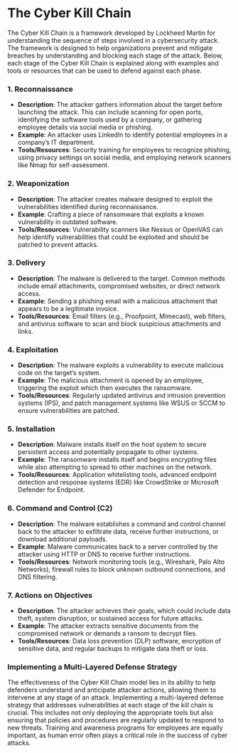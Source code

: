 # The Cyber Kill Chain

The Cyber Kill Chain is a framework developed by Lockheed Martin for understanding the sequence of steps involved in a cybersecurity attack. The framework is designed to help organizations prevent and mitigate breaches by understanding and blocking each stage of the attack. Below, each stage of the Cyber Kill Chain is explained along with examples and tools or resources that can be used to defend against each phase.

### 1. **Reconnaissance**
   - **Description**: The attacker gathers information about the target before launching the attack. This can include scanning for open ports, identifying the software tools used by a company, or gathering employee details via social media or phishing.
   - **Example**: An attacker uses LinkedIn to identify potential employees in a company’s IT department.
   - **Tools/Resources**: Security training for employees to recognize phishing, using privacy settings on social media, and employing network scanners like Nmap for self-assessment.

### 2. **Weaponization**
   - **Description**: The attacker creates malware designed to exploit the vulnerabilities identified during reconnaissance.
   - **Example**: Crafting a piece of ransomware that exploits a known vulnerability in outdated software.
   - **Tools/Resources**: Vulnerability scanners like Nessus or OpenVAS can help identify vulnerabilities that could be exploited and should be patched to prevent attacks.

### 3. **Delivery**
   - **Description**: The malware is delivered to the target. Common methods include email attachments, compromised websites, or direct network access.
   - **Example**: Sending a phishing email with a malicious attachment that appears to be a legitimate invoice.
   - **Tools/Resources**: Email filters (e.g., Proofpoint, Mimecast), web filters, and antivirus software to scan and block suspicious attachments and links.

### 4. **Exploitation**
   - **Description**: The malware exploits a vulnerability to execute malicious code on the target’s system.
   - **Example**: The malicious attachment is opened by an employee, triggering the exploit which then executes the ransomware.
   - **Tools/Resources**: Regularly updated antivirus and intrusion prevention systems (IPS), and patch management systems like WSUS or SCCM to ensure vulnerabilities are patched.

### 5. **Installation**
   - **Description**: Malware installs itself on the host system to secure persistent access and potentially propagate to other systems.
   - **Example**: The ransomware installs itself and begins encrypting files while also attempting to spread to other machines on the network.
   - **Tools/Resources**: Application whitelisting tools, advanced endpoint detection and response systems (EDR) like CrowdStrike or Microsoft Defender for Endpoint.

### 6. **Command and Control (C2)**
   - **Description**: The malware establishes a command and control channel back to the attacker to exfiltrate data, receive further instructions, or download additional payloads.
   - **Example**: Malware communicates back to a server controlled by the attacker using HTTP or DNS to receive further instructions.
   - **Tools/Resources**: Network monitoring tools (e.g., Wireshark, Palo Alto Networks), firewall rules to block unknown outbound connections, and DNS filtering.

### 7. **Actions on Objectives**
   - **Description**: The attacker achieves their goals, which could include data theft, system disruption, or sustained access for future attacks.
   - **Example**: The attacker extracts sensitive documents from the compromised network or demands a ransom to decrypt files.
   - **Tools/Resources**: Data loss prevention (DLP) software, encryption of sensitive data, and regular backups to mitigate data theft or loss.

### Implementing a Multi-Layered Defense Strategy
The effectiveness of the Cyber Kill Chain model lies in its ability to help defenders understand and anticipate attacker actions, allowing them to intervene at any stage of an attack. Implementing a multi-layered defense strategy that addresses vulnerabilities at each stage of the kill chain is crucial. This includes not only deploying the appropriate tools but also ensuring that policies and procedures are regularly updated to respond to new threats. Training and awareness programs for employees are equally important, as human error often plays a critical role in the success of cyber attacks.
